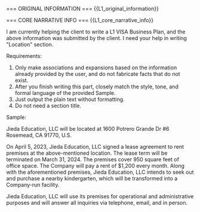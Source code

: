 === ORIGINAL INFORMATION ===
{{L1_original_information}}

=== CORE NARRATIVE INFO ===
{{L1_core_narrative_info}}

I am currently helping the client to write a L1 VISA Business Plan, and the above information was submitted by the client.
I need your help in writing "Location" section.

Requirements:
1. Only make associations and expansions based on the information already provided by the user, and do not fabricate facts that do not exist.
2. After you finish writing this part, closely match the style, tone, and formal language of the provided Sample.
3. Just output the plain text without formatting.
4. Do not need a section title.

Sample:

Jieda Education, LLC will be located at 1600 Potrero Grande Dr #6 Rosemead, CA 91770, U.S.

On April 5, 2023, Jieda Education, LLC signed a lease agreement to rent premises at the above-mentioned location. The lease term will be terminated on March 31, 2024. The premises cover 950 square feet of office space. The Company will pay a rent of $1,200 every month. Along with the aforementioned premises, Jieda Education, LLC intends to seek out and purchase a nearby kindergarten, which will be transformed into a Company-run facility.

Jieda Education, LLC will use its premises for operational and administrative purposes and will answer all inquiries via telephone, email, and in person.